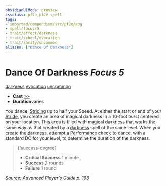 ```yaml
---
obsidianUIMode: preview
cssclass: pf2e,pf2e-spell
tags:
- imported/compendium/src/pf2e/apg
- spell/focus/5
- trait/effect/darkness
- trait/school/evocation
- trait/rarity/uncommon
aliases: ["Dance Of Darkness"]
---
```

# Dance Of Darkness *Focus 5*   
[darkness](rules/traits/darkness.md)  [evocation](evocation.md)  [uncommon](uncommon.md)  

- **Cast** [>>](chapter-9-playing-the-game.md#Actions "Two-Action") 
- **Duration**varies

You dance, [Striding](stride.md) up to half your Speed. At either the start or end of your [Stride](stride.md), you create an area of magical darkness in a 10-foot burst centered on your location. This area is filled with magical darkness that works the same way as that created by a [darkness](compendium/spells/darkness.md) spell of the same level. When you create the darkness, attempt a [Performance](../skills.md#Performance) check to dance, with a standard DC for your level, to determine the duration of the darkness.

> [!success-degree] 
> - **Critical Success** 1 minute
> - **Success** 2 rounds
> - **Failure** 1 round

*Source: Advanced Player's Guide p. 193*